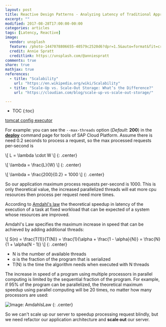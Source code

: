 ```yaml
---
layout: post
title: Reactive Design Patterns - Analyzing Latency of Traditional Approach
excerpt: ""
modified: 2017-08-28T17:00:00-00:00
categories: articles
tags: [Latency, Reactive]
image:
  vendor: unsplash
  feature: /photo-1447078806655-40579c2520d6?dpr=1.5&auto=format&fit=crop&w=1500&h=1000&q=80&cs=tinysrgb&crop=
  credit: Annie Spratt
  creditlink: https://unsplash.com/@anniespratt
comments: true
share: true
mathjax: true
references:
  - title: "Scalability"
    url: "https://en.wikipedia.org/wiki/Scalability"
  - title: "Scale-Up vs. Scale-Out Storage: What’s the Difference?"
    url: "https://cloudian.com/blog/scale-up-vs-scale-out-storage/"

---
```


* TOC
{:toc}

[tomcat config executor][tomcat-config-executor]

For example: you can see the `--max-threads` option (*Default*: **200**) in the [**deploy**][SCP-neo-deploy] command page for tools of SAP Cloud Platform. Assume there is need 0.2 seconds to process a request, so the
max processed requests per-second is

\\[ L = \lambda \cdot W \\]
{: .center}

\\[ \lambda =  \frac{L}{W} \\]
{: .center}


\\[ \lambda =  \frac{200}{0.2} = 1000 \\]
{: .center}

So our application maximum process requests per-second is 1000. This is only theoretical value, the increased parallelized threads will eat more cpu resources then process per request need more times.

According to [Amdahl's law][Amdahl's law] the theoretical speedup in latency of the execution of a task at fixed workload that can be expected of a system whose resources are improved.

Amdahl's Law specifies the maximum increase in speed that can be achieved by adding additional threads:

\\[ S(n) =  \frac{T(1)}{T(N)} = \frac{1}{\alpha + \frac{1 - \alpha}{N}} = \frac{N}{1 + \alpha(N - 1)} \\]
{: .center}

* N is the number of available threads
* α is the fraction of the program that is serialized
* T(N) is the time the algorithm needs when executed with N threads

The increase in speed of a program using multiple processors in parallel computing is limited by the sequential fraction of the program. For example, if 95% of the program can be parallelized, the theoretical maximum speedup using parallel computing will be 20 times, no matter how many processors are used:

![Image: AmdahlsLaw](https://upload.wikimedia.org/wikipedia/commons/e/ea/AmdahlsLaw.svg)
{: .center}

So we can't scale up our server to speedup processing request blindly, but we need refactor our application architecture and **scale out** our server.



[tomcat-config-executor]:https://tomcat.apache.org/tomcat-7.0-doc/config/executor.html
[SCP-neo-deploy]:https://help.sap.com/viewer/65de2977205c403bbc107264b8eccf4b/Cloud/en-US/937db4fa204c456f9b7820f83bc87118.html
[Amdahl's law]:https://en.wikipedia.org/wiki/Amdahl%27s_law
